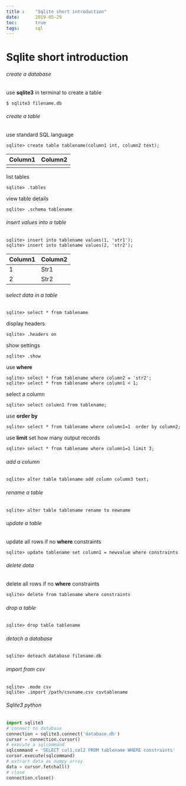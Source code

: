 ```yaml
---
title :    "Sqlite short introduction"
date:      2019-05-29
toc:       true
tags:      sql
---
```


# Sqlite short introduction


###### create a database

use **sqlite3** in terminal to create a table

```sqlite
$ sqlite3 filename.db
```

###### create a table

use standard SQL language 

```sqlite
sqlite> create table tablename(column1 int, column2 text);
```

| Column1 | Column2 |
| ------- | ------- |
|         |         |

list tables

```sqlite
sqlite> .tables
```

view table details 

```sqlite
sqlite> .schema tablename
```

###### insert values into a table

```sqlite
sqlite> insert into tablename values(1, 'str1');
sqlite> insert into tablename values(2, 'str2');
```

| Column1 | Column2 |
| ------- | ------- |
| 1       | Str1    |
| 2       | Str2    |

###### select  data in a table

```sqlite
sqlite> select * from tablename
```

display headers

```sqlite
sqlite> .headers on
```

show settings

```sqlite
sqlite> .show
```

use **where**

```sqlite
sqlite> select * from tablename where column2 = 'str2';
sqlite> select * from tablename where column1 < 1;
```

select a column

```sqlite
sqlite> select column1 from tablename;
```

use **order by**

```sqlite
sqlite> select * from tablename where column1=1  order by column2;
```

use **limit** set how many output records 

```sqlite
sqlite> select * from tablename where column1=1 limit 3;
```

###### add a column

```sqlite
sqlite> alter table tablename add column column3 text;
```

###### rename a table

```sqlite
sqlite> alter table tablename rename to newname
```

###### update a table

update all rows if no **where** constraints

```sqlite
sqlite> update tablename set column1 = newvalue where constraints
```

###### delete data

delete all rows if no **where** constraints

```sqlite
sqlite> delete from tablename where constraints
```

###### drop a table

```sqlite
sqlite> drop table tablename
```

###### detach a database

```sqlite
sqlite> deteach database filename.db
```

###### import from csv

```sqlite
sqlite> .mode csv
sqlite> .import /path/csvname.csv csvtablename
```

###### Sqlite3 python

```python
import sqlite3
# connect to database
connection = sqlite3.connect('database.db')
cursor = connection.cursor()
# execute a sqlcommand
sqlcommand = 'SELECT col1,col2 FROM tablename WHERE constraints'
cursor.execute(sqlcommand)
# extract data as numpy array
data = cursor.fetchall()
# close
connection.close()
```





















